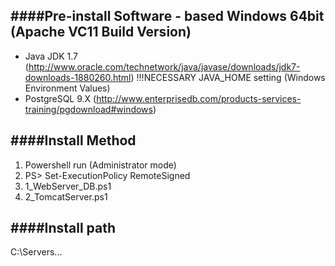 ####Pre-install Software - based Windows 64bit (Apache VC11 Build Version)
----------------------------------------------------------------------

  - Java JDK 1.7
    (http://www.oracle.com/technetwork/java/javase/downloads/jdk7-downloads-1880260.html)
    !!!NECESSARY   JAVA_HOME setting  (Windows Environment Values)
  - PostgreSQL 9.X
    (http://www.enterprisedb.com/products-services-training/pgdownload#windows)


####Install Method
----------------------------------------------------------------------
  1. Powershell run (Administrator mode)
  2. PS>  Set-ExecutionPolicy RemoteSigned
  3. 1_WebServer_DB.ps1
  4. 2_TomcatServer.ps1

####Install path
----------------------------------------------------------------------
  C:\Servers\...

